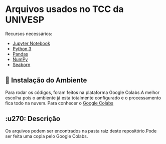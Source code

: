 # Arquivos usados no TCC  da UNIVESP

Recursos necessários:

- [Jupyter Notebook](https://jupyter.org/)
- [Python 3](https://www.python.org/download/releases/3.0/)
- [Pandas](https://pypi.org/project/pandas/)
- [NumPy](https://numpy.org/)
- [Seaborn](https://www.python-graph-gallery.com/seaborn/)

## <a id="instalacao">🔨 Instalação do Ambiente</a>
 Para rodar os códigos, foram feitos na plataforma Google Colabs.A melhor escolha pois o ambiente já esta totalmente configurado e o processamento fica todo na nuvem. Para conhecer o [Google Colabs](https://colab.research.google.com/)
 
 
## <a id="instalacao"> :u270: Descrição</a>
Os arquivos podem ser encontrados na pasta raiz deste repositório.Pode ser feita uma copia pelo Google Colabs.
